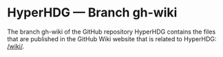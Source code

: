 # HyperHDG &mdash; Branch gh-wiki

The branch gh-wiki of the GitHub repository HyperHDG contains the files that are published in the
GitHub Wiki website that is related to HyperHDG: [/wiki/](wiki/).
